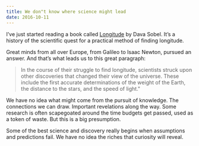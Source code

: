 ```yaml
---
title: We don"t know where science might lead
date: 2016-10-11
---
```


<!--kg-card-begin: html--><p>I’ve just started reading a book called <a href="https://www.bookdepository.com/Longitude-Dava-Sobel/9780007214228/?a_aid=thambili">Longitude</a> by Dava Sobel. It’s a history of the scientific quest for a practical method of finding longitude.</p>
<p>Great minds from all over Europe, from Galileo to Isaac Newton, pursued an answer. And that’s what leads us to this great paragraph:</p>
<blockquote>
<p>In the course of their struggle to find longitude, scientists struck upon other discoveries that changed their view of the universe. These include the first accurate determinations of the weight of the Earth, the distance to the stars, and the speed of light.&quot;</p>
</blockquote>
<p>We have no idea what might come from the pursuit of knowledge. The connections we can draw. Important revelations along the way. Some research is often scapegoated around the time budgets get passed, used as a token of waste. But this is a big presumption.</p>
<p>Some of the best science and discovery really begins when assumptions and predictions fail. We have no idea the riches that curiosity will reveal.</p>
<!--kg-card-end: html-->